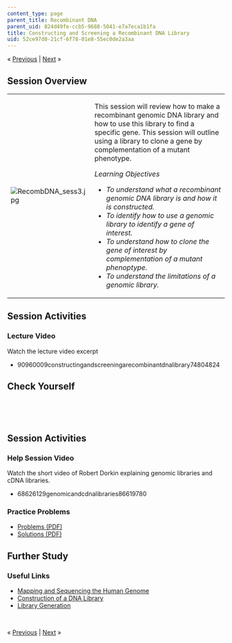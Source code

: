 ```yaml
---
content_type: page
parent_title: Recombinant DNA
parent_uid: 824d49fe-ccb5-9688-5041-e7a7eca1b1fa
title: Constructing and Screening a Recombinant DNA Library
uid: 52ce97d0-21cf-6f78-01e8-55ec0de2a3aa
---
```

<p class="sc_nav">&laquo; <a class="sc_prev" href="./resolveuid/48a4a3326cd90d0e1436d2c0b4637e30">Previous</a> | <a class="sc_next" href="./resolveuid/ea56404f54a87d1d4cf21c7a12786b51">Next</a> &raquo;</p> <h2 class="subhead">Session Overview</h2> <table class="sc_overview">     <tbody>         <tr>             <td><img src="./resolveuid/6452a408ad9766fd0f23f512cbfc2e8a" alt="RecombDNA_sess3.jpg" /></td>             <td><p>This session will review how to make a recombinant genomic DNA library and how to use this library to find a specific gene. This session will outline using a library to clone a gene by complementation of a mutant phenotype.</p>             <p><em>Learning Objectives</em></p>             <ul class="arrow">                 <li><em>To understand what a recombinant genomic DNA library is and how it is constructed.</em></li>                 <li><em>To identify how to use a genomic library to identify a gene of interest.</em></li>                 <li><em>To understand how to clone the gene of interest by complementation of a mutant phenoptype.</em></li>                 <li><em>To understand the limitations of a genomic library. </em></li>             </ul></td>         </tr>     </tbody> </table> <h2 class="subhead">Session Activities</h2> <h3 class="subsubhead">Lecture Video</h3> <p>Watch the lecture video excerpt</p> <ul class="arrow">     <li>90960009constructingandscreeningarecombinantdnalibrary74804824</li> </ul> <h2 class="subhead">Check Yourself</h2> <div id="quizArea">&nbsp;</div> <script type="text/javascript" src="/scripts/jquery-1.3.2.min.js"></script> <script type="text/javascript" src="/scripts/jQuizMe-uncompressed.js"></script> <script type="text/javascript">
// There was an extra comma at the end of multiList array.
$( function($){
	var quizMulti = {
    multiList: [
	{
        ques: 'Put the following steps in the appropriate order for constructing a genomic library:<ol type="a"><li>Ligate the vector and insert DNA together using DNA ligase.</li><li>Isolate genomic DNA from organism.</li><li>Transform a population of host cells (E. coli).</li><li>Cut both the genomic DNA and the chosen vector with the same restriction enzyme(s).</li><li>Plate the transformed cells onto selective media.</li></ol>',
        ans: "b-d-a-c-e",
        ansSel: ["a-b-c-d-e", "b-a-d-c-e", "c-e-a-b-d", "d-a-c-b-e"],
        ansInfo: ""
    },
	{
        ques: 'You plan to create an E. Coli genomic DNA library and clone a gene for arginine synthesis (the ARG1 gene) by complementation of a mutant phenotype. Which of the following statements is true?<ol type="a"><li>You would isolate genomic DNA from a wild type cell.</li><li>You would isolate genomic DNA from an ARG1- mutant cell.</li><li>You would transform a population of wild type host cells.</li><li>You would transform a population of ARG1- mutant cells.</li><li>You would plate the transformed cells onto media with ampicillin.</li><li>You would plate the transformed cells onto media without arginine.</li></ol>',
        ans: "a, d, f",
        ansSel: ["All of these statements are true", "b, c, f", "b, c, e", "a, d, e"],
        ansInfo: ""
    }]
	};
	var options = {
		allRandom: false,
		Random: false,
		help: "",
		showHTML: false,
		animationType: 0,
		showWrongAns: true,
		title: "Concept test 1",	 
};
$("#quizArea").jQuizMe(quizMulti, options);
});
</script> <p>&nbsp;</p> <h2 class="subhead">Session Activities</h2> <h3 class="subsubhead">Help Session Video</h3> <p>Watch the short video of Robert Dorkin explaining genomic libraries and cDNA libraries.</p> <ul class="arrow">     <li>68626129genomicandcdnalibraries86619780</li> </ul> <h3 class="subsubhead">Practice Problems</h3> <ul class="arrow">     <li><a href="./resolveuid/2fc4084167849d6d0ffb11312ffdb5c5">Problems (PDF)</a></li>     <li><a href="./resolveuid/496c855e659300c14db8e842939ca55d">Solutions (PDF)</a></li> </ul> <h2 class="subhead">Further Study</h2> <h3 class="subsubhead">Useful Links</h3> <ul class="arrow">     <li><a href="http://www.ornl.gov/sci/techresources/Human_Genome/publicat/primer/prim2.html">Mapping and Sequencing the Human Genome</a></li>     <li><a href="http://www.sumanasinc.com/webcontent/animations/content/dnalibrary.html">Construction of a DNA Library</a></li>     <li><a href="http://openwetware.org/wiki/Library_Generation">Library Generation</a></li> </ul> <p>&nbsp;</p> <p class="sc_nav_bottom">&laquo; <a class="sc_prev" href="./resolveuid/48a4a3326cd90d0e1436d2c0b4637e30">Previous</a> | <a class="sc_next" href="./resolveuid/ea56404f54a87d1d4cf21c7a12786b51">Next</a> &raquo;</p>